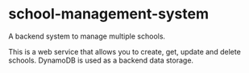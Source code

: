 # school-management-system
A backend system to manage multiple schools.

This is a web service that allows you to create, get, update and delete schools. DynamoDB is used as a backend data storage. 
